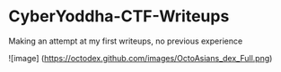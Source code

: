 # CyberYoddha-CTF-Writeups
Making an attempt at my first writeups, no previous experience

![image] (https://octodex.github.com/images/OctoAsians_dex_Full.png)
